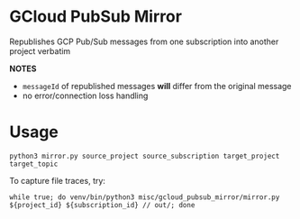 # GCloud PubSub Mirror

Republishes GCP Pub/Sub messages from one subscription into another project verbatim

**NOTES**
- `messageId` of republished messages **will** differ from the original message
- no error/connection loss handling

# Usage
`python3 mirror.py source_project source_subscription target_project target_topic`

To capture file traces, try:
```
while true; do venv/bin/python3 misc/gcloud_pubsub_mirror/mirror.py ${project_id} ${subscription_id} // out/; done
```
